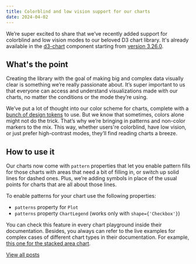 ```yaml
---
title: Colorblind and low vision support for our charts
date: 2024-04-02
---
```


We’re super excited to share that we’ve recently added support for colorblind and low vision modes to our beloved D3 chart library. It's already available in the [d3-chart](/data-display/d3-chart/d3-chart) component starting from [version 3.26.0](/data-display/d3-chart/d3-chart-changelog#_3-26-0-2024-01-25).

## What's the point

Creating the library with the goal of making big and complex data visually clear is something we’re really passionate about. It’s super important to us that everyone can access and understand visualizations made with our charts, no matter the conditions or the mode they’re using.

We’ve put a lot of thought into our color scheme for charts, complete with a [bunch of design tokens](/data-display/color-palette/color-palette#categorical-order) to use. But we know that sometimes, colors alone might not do the trick. That’s why we’re bringing in patterns and non-color markers to the mix. This way, whether users're colorblind, have low vision, or just prefer high-contrast modes, they’ll find reading charts a breeze.

## How to use it

Our charts now come with `pattern` properties that let you enable pattern fills for those charts with areas that need a bit of filling in, or switch up solid lines for dashed ones. Plus, we’re adding symbols in place of the usual points for charts that are all about those lines.

To enable patterns for your chart use the following properties:

- `patterns` property for `Plot`
- `patterns` property `ChartLegend` (works only with `shape={'Checkbox'}`)

You can check this feature in every chart playground inside their documentation. Besides, you always can refer to the live examples for complex cases of different chart types in their documentation. For example, [this one for the stacked area chart](/data-display/stacked-area-chart/stacked-area-chart-d3-code#legend-and-pattern-fill).

[View all posts](/blog/)
